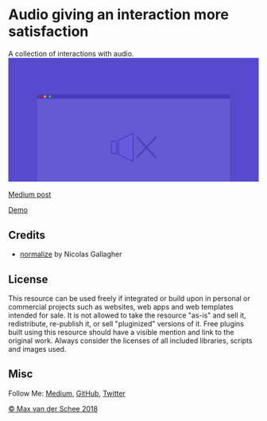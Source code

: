 # Audio giving an interaction more satisfaction

A collection of interactions with audio.
![](preview.png)

[Medium post](https://medium.com/@maxvanderschee/the-muted-web-and-how-to-fix-it-5bdb65362e36)

[Demo](https://demo.dev-attic.com/audio-satisfaction/satisfaction.html)

## Credits

- [normalize](github.com/necolas/normalize.css) by Nicolas Gallagher

## License
This resource can be used freely if integrated or build upon in personal or commercial projects such as websites, web apps and web templates intended for sale. It is not allowed to take the resource "as-is" and sell it, redistribute, re-publish it, or sell "pluginized" versions of it. Free plugins built using this resource should have a visible mention and link to the original work. Always consider the licenses of all included libraries, scripts and images used.

## Misc

Follow Me: [Medium](https://medium.com/@maxvanderschee), [GitHub](https://github.com/mvdschee), [Twitter](https://twitter.com/maxvanderschee)

[© Max van der Schee 2018](https://maxvanderschee.nl)